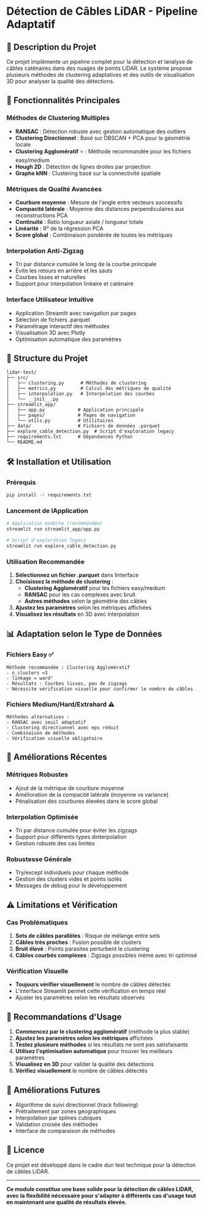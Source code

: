 # Détection de Câbles LiDAR - Pipeline Adaptatif

## 🎯 Description du Projet

Ce projet implémente un pipeline complet pour la détection et lanalyse de câbles caténaires dans des nuages de points LiDAR. Le système propose plusieurs méthodes de clustering adaptatives et des outils de visualisation 3D pour analyser la qualité des détections.

## 🚀 Fonctionnalités Principales

### **Méthodes de Clustering Multiples**
- **RANSAC** : Détection robuste avec gestion automatique des outliers
- **Clustering Directionnel** : Basé sur DBSCAN + PCA pour la géométrie locale
- **Clustering Agglomératif** ⭐ : Méthode recommandée pour les fichiers easy/medium
- **Hough 2D** : Détection de lignes droites par projection
- **Graphe kNN** : Clustering basé sur la connectivité spatiale

### **Métriques de Qualité Avancées**
- **Courbure moyenne** : Mesure de l'angle entre vecteurs successifs
- **Compacité latérale** : Moyenne des distances perpendiculaires aux reconstructions PCA
- **Continuité** : Ratio longueur axiale / longueur totale
- **Linéarité** : R² de la régression PCA
- **Score global** : Combinaison pondérée de toutes les métriques

### **Interpolation Anti-Zigzag**
- Tri par distance cumulée le long de la courbe principale
- Évite les retours en arrière et les sauts
- Courbes lisses et naturelles
- Support pour interpolation linéaire et caténaire

### **Interface Utilisateur Intuitive**
- Application Streamlit avec navigation par pages
- Sélection de fichiers .parquet
- Paramétrage interactif des méthodes
- Visualisation 3D avec Plotly
- Optimisation automatique des paramètres

## 📁 Structure du Projet

```
lidar-test/
├── src/
│   ├── clustering.py      # Méthodes de clustering
│   ├── metrics.py         # Calcul des métriques de qualité
│   ├── interpolation.py   # Interpolation des courbes
│   └── __init__.py
├── streamlit_app/
│   ├── app.py            # Application principale
│   ├── pages/            # Pages de navigation
│   └── utils.py          # Utilitaires
├── data/                 # Fichiers de données .parquet
├── explore_cable_detection.py  # Script d'exploration legacy
├── requirements.txt      # Dépendances Python
└── README.md
```

## 🛠️ Installation et Utilisation

### **Prérequis**
```bash
pip install -r requirements.txt
```

### **Lancement de lApplication**
```bash
# Application moderne (recommandée)
streamlit run streamlit_app/app.py

# Script d'exploration legacy
streamlit run explore_cable_detection.py
```

### **Utilisation Recommandée**
1. **Sélectionnez un fichier .parquet** dans linterface
2. **Choisissez la méthode de clustering** :
   - **Clustering Agglomératif** pour les fichiers easy/medium
   - **RANSAC** pour les cas complexes avec bruit
   - **Autres méthodes** selon la géométrie des câbles
3. **Ajustez les paramètres** selon les métriques affichées
4. **Visualisez les résultats** en 3D avec interpolation

## 📊 Adaptation selon le Type de Données

### **Fichiers Easy** ✅
```
Méthode recommandée : Clustering Agglomératif
- n_clusters =3
- linkage = ward"
- Résultats : Courbes lisses, peu de zigzags
- Nécessite vérification visuelle pour confirmer le nombre de câbles
```

### **Fichiers Medium/Hard/Extrahard** ⚠️
```
Méthodes alternatives :
- RANSAC avec seuil adaptatif
- Clustering directionnel avec eps réduit
- Combinaison de méthodes
- Vérification visuelle obligatoire
```

## 🔧 Améliorations Récentes

### **Métriques Robustes**
- Ajout de la métrique de courbure moyenne
- Amélioration de la compacité latérale (moyenne vs variance)
- Pénalisation des courbures élevées dans le score global

### **Interpolation Optimisée**
- Tri par distance cumulée pour éviter les zigzags
- Support pour différents types dinterpolation
- Gestion robuste des cas limites

### **Robustesse Générale**
- Try/except individuels pour chaque méthode
- Gestion des clusters vides et points isolés
- Messages de debug pour le développement

## ⚠️ Limitations et Vérification

### **Cas Problématiques**
1. **Sets de câbles parallèles** : Risque de mélange entre sets
2. **Câbles très proches** : Fusion possible de clusters
3. **Bruit élevé** : Points parasites perturbent le clustering
4. **Câbles courbés complexes** : Zigzags possibles même avec tri optimisé

### **Vérification Visuelle**
- **Toujours vérifier visuellement** le nombre de câbles détectés
- L'interface Streamlit permet cette vérification en temps réel
- Ajuster les paramètres selon les résultats observés

## 🎯 Recommandations d'Usage

1. **Commencez par le clustering agglomératif** (méthode la plus stable)
2. **Ajustez les paramètres selon les métriques** affichées
3. **Testez plusieurs méthodes** si les résultats ne sont pas satisfaisants
4. **Utilisez l'optimisation automatique** pour trouver les meilleurs paramètres
5. **Visualisez en 3D** pour valider la qualité des détections
6. **Vérifiez visuellement** le nombre de câbles détectés

## 🔮 Améliorations Futures

- Algorithme de suivi directionnel (track following)
- Prétraitement par zones géographiques
- Interpolation par splines cubiques
- Validation croisée des méthodes
- Interface de comparaison de méthodes

## 📝 Licence

Ce projet est développé dans le cadre dun test technique pour la détection de câbles LiDAR.

---

**Ce module constitue une base solide pour la détection de câbles LiDAR, avec la flexibilité nécessaire pour s'adapter à différents cas d'usage tout en maintenant une qualité de résultats élevée.** 